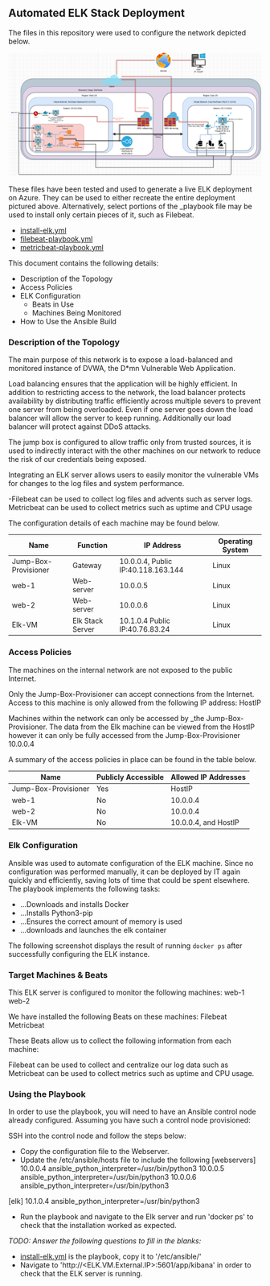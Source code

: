 ## Automated ELK Stack Deployment

The files in this repository were used to configure the network depicted below.

![Diagram](Diagrams/Network-Diagram.png)

These files have been tested and used to generate a live ELK deployment on Azure. They can be used to either recreate the entire deployment pictured above. Alternatively, select portions of the _playbook file may be used to install only certain pieces of it, such as Filebeat.

- [install-elk.yml](Ansible/install-elk.yml)
- [filebeat-playbook.yml](Ansible/filebeat-playbook.yml)
- [metricbeat-playbook.yml](Ansible/metricbeat-playbook.yml)

This document contains the following details:

- Description of the Topology
- Access Policies
- ELK Configuration
  - Beats in Use
  - Machines Being Monitored
- How to Use the Ansible Build


### Description of the Topology

The main purpose of this network is to expose a load-balanced and monitored instance of DVWA, the D*mn Vulnerable Web Application.

Load balancing ensures that the application will be highly efficient. In addition to restricting access to the network, the load balancer protects availability by distributing traffic efficiently  across multiple severs to prevent one server from being overloaded. Even if one server goes down the load balancer will allow the server to keep running. Additionally our load balancer will protect against DDoS attacks.

The jump box is configured to allow traffic only from trusted sources, it is used to indirectly interact with the other machines on our network to reduce the risk of our credentials being exposed.

Integrating an ELK server allows users to easily monitor the vulnerable VMs for changes to the log files and system performance.

-Filebeat can be used to collect log files and advents such as server logs. Metricbeat can be used to collect metrics such as uptime and CPU usage

The configuration details of each machine may be found below.

| Name                 | Function         | IP Address                         | Operating System |
|----------------------|------------------|------------------------------------|------------------|
| Jump-Box-Provisioner | Gateway          | 10.0.0.4, Public IP:40.118.163.144 | Linux            |
| web-1                | Web-server       | 10.0.0.5                           | Linux            |
| web-2                | Web-server       | 10.0.0.6                           | Linux            |
| Elk-VM               | Elk Stack Server | 10.1.0.4  Public IP:40.76.83.24    | Linux            |

### Access Policies

The machines on the internal network are not exposed to the public Internet. 

Only the Jump-Box-Provisioner can accept connections from the Internet. Access to this machine is only allowed from the following IP address:
	HostIP

Machines within the network can only be accessed by _the Jump-Box-Provisioner.
	The data from the Elk machine can be viewed from the HostIP however it can only be fully accessed from the Jump-Box-Provisioner 10.0.0.4

A summary of the access policies in place can be found in the table below.

| Name                 | Publicly Accessible | Allowed IP Addresses |
|----------------------|---------------------|----------------------|
| Jump-Box-Provisioner | Yes                 | HostIP               |
| web-1                | No                  | 10.0.0.4             |
| web-2                | No                  | 10.0.0.4             |
| Elk-VM               | No                  | 10.0.0.4, and HostIP |

### Elk Configuration

Ansible was used to automate configuration of the ELK machine. Since no configuration was performed manually, it can be deployed by IT again quickly and efficiently, saving lots of time that could be spent elsewhere.
The playbook implements the following tasks:
- ...Downloads and installs Docker
- ...Installs Python3-pip
- ...Ensures the correct amount of memory is used
- ...downloads and launches the elk container

The following screenshot displays the result of running `docker ps` after successfully configuring the ELK instance.


### Target Machines & Beats
This ELK server is configured to monitor the following machines: 
	web-1
	web-2

We have installed the following Beats on these machines:
	Filebeat
	Metricbeat

These Beats allow us to collect the following information from each machine:

Filebeat can be used to collect and centralize our log data such as 
Metricbeat can be used to collect metrics such as uptime and CPU usage.


### Using the Playbook
In order to use the playbook, you will need to have an Ansible control node already configured. Assuming you have such a control node provisioned: 

SSH into the control node and follow the steps below:
- Copy the configuration file to the Webserver.
- Update the /etc/ansible/hosts file to include the following
 [webservers]
 10.0.0.4 ansible_python_interpreter=/usr/bin/python3
 10.0.0.5 ansible_python_interpreter=/usr/bin/python3
 10.0.0.6 ansible_python_interpreter=/usr/bin/python3

 [elk]
 10.1.0.4 ansible_python_interpreter=/usr/bin/python3

- Run the playbook and navigate to the Elk server and run 'docker ps' to check that the installation worked as expected.

_TODO: Answer the following questions to fill in the blanks:_
- [install-elk.yml](Ansible/install-elk.yml) is the playbook, copy it to '/etc/ansible/'
- Navigate to 'http://<ELK.VM.External.IP>:5601/app/kibana' in order to check that the ELK server is running.
